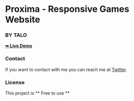# Proxima - Responsive Games Website
### BY TALO

<a href="https://alphaotuken.github.io/Proxima-Games-Website/"><strong>➥ Live Demo</strong></a>

### Contact

If you want to contact with me you can reach me at [Twitter](https://www.twitter.com/taloisik).

### License

This project is ** Free to use **

